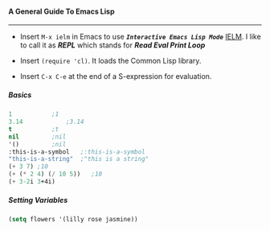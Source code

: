#### A General Guide To Emacs Lisp
------------

- Insert `M-x ielm` in Emacs to use _**`Interactive Emacs Lisp Mode`**_ [IELM](http://wikemacs.org/wiki/IELM). I like to call it as _**REPL**_ which stands for _**Read Eval Print Loop**_  

- Insert `(require 'cl)`. It loads the Common Lisp library.

- Insert `C-x C-e` at the end of a S-expression for evaluation.

##### Basics

```el
1			;1
3.14			;3.14
t			;t
nil			;nil
'()			;nil
:this-is-a-symbol	;:this-is-a-symbol
"this-is-a-string" 	;"this is a string"
(+ 3 7)	;10
(+ (* 2 4) (/ 10 5))   ;10
(+ 3-2i 3+4i)
```

##### Setting Variables
```el
(setq flowers '(lilly rose jasmine))
```







